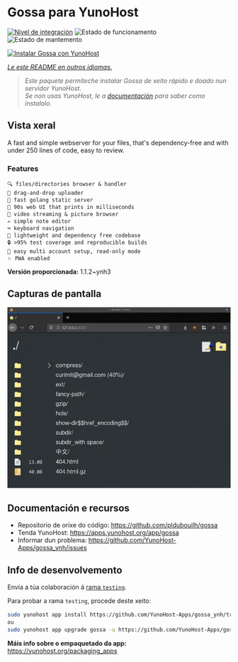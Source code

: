 <!--
NOTA: Este README foi creado automáticamente por <https://github.com/YunoHost/apps/tree/master/tools/readme_generator>
NON debe editarse manualmente.
-->

# Gossa para YunoHost

[![Nivel de integración](https://apps.yunohost.org/badge/integration/gossa)](https://ci-apps.yunohost.org/ci/apps/gossa/)
![Estado de funcionamento](https://apps.yunohost.org/badge/state/gossa)
![Estado de mantemento](https://apps.yunohost.org/badge/maintained/gossa)

[![Instalar Gossa con YunoHost](https://install-app.yunohost.org/install-with-yunohost.svg)](https://install-app.yunohost.org/?app=gossa)

*[Le este README en outros idiomas.](./ALL_README.md)*

> *Este paquete permíteche instalar Gossa de xeito rápido e doado nun servidor YunoHost.*  
> *Se non usas YunoHost, le a [documentación](https://yunohost.org/install) para saber como instalalo.*

## Vista xeral

A fast and simple webserver for your files, that's dependency-free and with under 250 lines of code, easy to review.

### Features

    🔍 files/directories browser & handler
    📩 drag-and-drop uploader
    🥂 fast golang static server
    💾 90s web UI that prints in milliseconds
    📸 video streaming & picture browser
    ✍️ simple note editor
    ⌨️ keyboard navigation
    🚀 lightweight and dependency free codebase
    🔒 >95% test coverage and reproducible builds
    💑 easy multi account setup, read-only mode
    ✨ PWA enabled


**Versión proporcionada:** 1.1.2~ynh3

## Capturas de pantalla

![Captura de pantalla de Gossa](./doc/screenshots/screenshot.png)

## Documentación e recursos

- Repositorio de orixe do código: <https://github.com/pldubouilh/gossa>
- Tenda YunoHost: <https://apps.yunohost.org/app/gossa>
- Informar dun problema: <https://github.com/YunoHost-Apps/gossa_ynh/issues>

## Info de desenvolvemento

Envía a túa colaboración á [rama `testing`](https://github.com/YunoHost-Apps/gossa_ynh/tree/testing).

Para probar a rama `testing`, procede deste xeito:

```bash
sudo yunohost app install https://github.com/YunoHost-Apps/gossa_ynh/tree/testing --debug
ou
sudo yunohost app upgrade gossa -u https://github.com/YunoHost-Apps/gossa_ynh/tree/testing --debug
```

**Máis info sobre o empaquetado da app:** <https://yunohost.org/packaging_apps>
